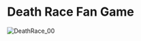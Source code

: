 # Death Race Fan Game
 
![DeathRace_00](https://user-images.githubusercontent.com/83500523/184395104-2bdd1c95-7651-4722-9d25-67be1db661fc.jpg)

